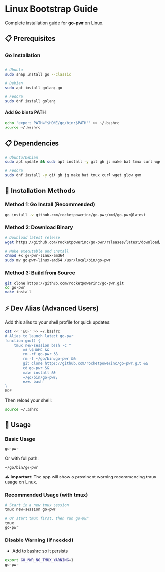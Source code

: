 # Linux Bootstrap Guide

Complete installation guide for **go-pwr** on Linux.

## 📋 Prerequisites

### Go Installation

```bash

# Ubuntu
sudo snap install go --classic
```

```bash
# Debian
sudo apt install golang-go
```

```bash
# Fedora
sudo dnf install golang
```

#### Add Go bin to PATH

```bash
echo 'export PATH="$HOME/go/bin:$PATH"' >> ~/.bashrc
source ~/.bashrc
```

## 📋 Dependencies

```bash
# Ubuntu/Debian
sudo apt update && sudo apt install -y git gh jq make bat tmux curl wget glow gum
```

```bash
# Fedora
sudo dnf install -y git gh jq make bat tmux curl wget glow gum
```

## 🚀 Installation Methods

### Method 1: Go Install (Recommended)

```bash
go install -v github.com/rocketpowerinc/go-pwr/cmd/go-pwr@latest
```

### Method 2: Download Binary

```bash
# Download latest release
wget https://github.com/rocketpowerinc/go-pwr/releases/latest/download/go-pwr-linux-amd64

# Make executable and install
chmod +x go-pwr-linux-amd64
sudo mv go-pwr-linux-amd64 /usr/local/bin/go-pwr
```

### Method 3: Build from Source

```bash
git clone https://github.com/rocketpowerinc/go-pwr.git
cd go-pwr
make install
```

## ⚡ Dev Alias (Advanced Users)

Add this alias to your shell profile for quick updates:

```bash
cat << 'EOF' >> ~/.bashrc
# Alias to launch latest go-pwr
function goo() {
    tmux new-session bash -c "
        cd \$HOME &&
        rm -rf go-pwr &&
        rm -f ~/go/bin/go-pwr &&
        git clone https://github.com/rocketpowerinc/go-pwr.git &&
        cd go-pwr &&
        make install &&
        ~/go/bin/go-pwr;
        exec bash"
}
EOF
```

Then reload your shell:

```bash
source ~/.zshrc
```

## 🚀 Usage

### Basic Usage

```bash
go-pwr
```

Or with full path:

```bash
~/go/bin/go-pwr
```

**⚠️ Important**: The app will show a prominent warning recommending tmux usage on Linux.

### Recommended Usage (with tmux)

```bash
# Start in a new tmux session
tmux new-session go-pwr

# Or start tmux first, then run go-pwr
tmux
go-pwr
```

### Disable Warning (if needed)
- Add to bashrc so it persists
```bash
export GO_PWR_NO_TMUX_WARNING=1
go-pwr
```